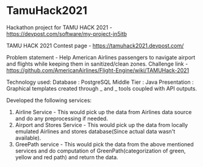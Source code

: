 # TamuHack2021
Hackathon project for TAMU HACK 2021 - https://devpost.com/software/my-project-jn5itb

TAMU HACK 2021 Contest page - https://tamuhack2021.devpost.com/

Problem statement - Help American Airlines passengers to navigate airport and flights while keeping them in sanitized/clean zones.
Challenge link - https://github.com/AmericanAirlines/Flight-Engine/wiki/TAMUHack-2021

Technology used:
Database : PostgreSQL
Middle Tier : Java
Presentation : Graphical templates created through _ and _ tools coupled with API outputs.

Developed the following services:
1. Airline Service - This would pick up the data from Airlines data source and do any preprocessing if needed.
2. Airport and Stores Service - This would pick up the data from locally emulated Airlines and stores database(Since actual data wasn't available).
3. GreePath service - This would pick the data from the above mentioned services and do computation of GreenPath(categorization of green, yellow and red path) and return the data. 
